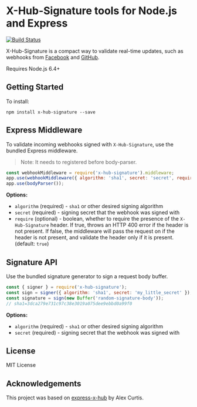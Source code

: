# X-Hub-Signature tools for Node.js and Express

[![Build Status](https://travis-ci.org/compwright/x-hub-signature.svg?branch=master)](https://travis-ci.org/compwright/x-hub-signature)

X-Hub-Signature is a compact way to validate real-time updates, such as webhooks from [Facebook](https://developers.facebook.com/docs/graph-api/webhooks/) and [GitHub](https://developer.github.com/webhooks/securing/).

Requires Node.js 6.4+

## Getting Started

To install:

```shell
npm install x-hub-signature --save
```

## Express Middleware

To validate incoming webhooks signed with `X-Hub-Signature`, use the bundled Express middleware.

> Note: It needs to registered before body-parser.

```javascript
const webhookMiddleware = require('x-hub-signature').middleware;
app.use(webhookMiddleware({ algorithm: 'sha1', secret: 'secret', require: true }));
app.use(bodyParser());
```

**Options:**

* `algorithm` (required) - `sha1` or other desired signing algorithm
* `secret` (required) - signing secret that the webhook was signed with
* `require` (optional) - boolean, whether to require the presence of the `X-Hub-Signature` header. If true, throws an HTTP 400 error if the header is not present. If false, the middleware will pass the request on if the header is not present, and validate the header only if it is present. (default: `true`)

## Signature API

Use the bundled signature generator to sign a request body buffer.

```javascript
const { signer } = require('x-hub-signature');
const sign = signer({ algorithm: 'sha1', secret: 'my_little_secret' });
const signature = sign(new Buffer('random-signature-body'));
// sha1=3dca279e731c97c38e3019a075dee9ebbd0a99f0
```

**Options:**

* `algorithm` (required) - `sha1` or other desired signing algorithm
* `secret` (required) - signing secret that the webhook was signed with

## License

MIT License

## Acknowledgements

This project was based on [express-x-hub](https://github.com/alexcurtis/express-x-hub) by Alex Curtis.
